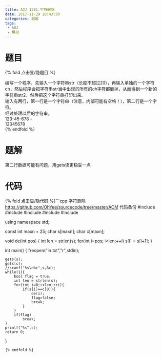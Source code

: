 ```yaml
---
title: AOJ 1281.字符删除 
date: 2017-11-29 10:43:30
categories: 题解
tags:
 - AOJ
 - 模拟
---
```


# 题目

{% fold 点击显/隐题目 %}
<div class="oj"><div class="part" title="Description">
编写一个程序，先输入一个字符串str（长度不超过20），再输入单独的一个字符ch，然后程序会把字符串str当中出现的所有的ch字符都删掉，从而得到一个新的字符串str2，然后把这个字符串打印出来。

</div><div class="part" title="Input">
输入有两行，第一行是一个字符串（注意，内部可能有空格！），第二行是一个字符。

</div><div class="part" title="Output">
经过处理以后的字符串。

</div><div class="samp"><div class="clear"></div><div class="input part" title="Sample Input">
123-45-678
-

</div><div class="output part" title="Sample Output">
12345678

</div><div class="clear"></div></div></div>
{% endfold %}

<!--more-->
# 题解
第二行数据可能有问题，用gets读更稳妥一点



# 代码
{% fold 点击显/隐代码 %}```cpp 字符删除 https://github.com/OhYee/sourcecode/tree/master/ACM 代码备份
#include <cstdio>
#include <algorithm>
#include <vector>
#include <cstring>
#include <queue>

using namespace std;

const int maxn = 25;
char s[maxn];
char c[maxn];

void de(int pos)
{
    int len  = strlen(s);
    for(int i=pos; i<len;++i)
        s[i] = s[i+1];
}

int main()
{
    freopen("in.txt","r",stdin);

    gets(s);
    gets(c);
    //scanf("%s\n%c",s,&c);
    while(1){
        bool flag = true;
        int len = strlen(s);
        for(int i=0;i<len;++i){
            if(s[i]==c[0]){
                de(i);
                flag=false;
                break;
            }
        }
        if(flag)
            break;
    }
    printf("%s",s);
    return 0;
}
```
{% endfold %}